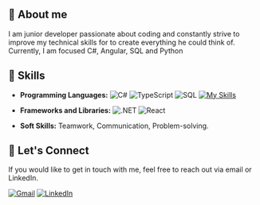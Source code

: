 ## 👤 About me

<p>    I am junior developer passionate about coding and constantly strive to improve my technical skills for to create everything he could think of. Currently, I am focused C#, Angular, SQL and Python</p>


## 🌟 Skills

- **Programming Languages:** 
  ![C#](https://img.shields.io/badge/-C%23-239120?style=flat-square&logo=c-sharp&logoColor=white)
  ![TypeScript](https://img.shields.io/badge/TypeScript-blue)
  ![SQL](https://img.shields.io/badge/-SQL-4479A1?style=flat-square&logo=Microsoft-SQL-Server&logoColor=white)
  [![My Skills](https://skillicons.dev/icons?i=c#,typescript,sql)](https://skillicons.dev)
  
- **Frameworks and Libraries:** 
  ![.NET](https://img.shields.io/badge/-.NET-512BD4?style=flat-square&logo=.net&logoColor=white)
  ![React](https://img.shields.io/badge/-React-61DAFB?style=flat-square&logo=react&logoColor=black)
  
  
- **Soft Skills:** Teamwork, Communication, Problem-solving.

## 💬 Let's Connect

If you would like to get in touch with me, feel free to reach out via email or LinkedIn.

[![Gmail](https://img.shields.io/badge/-Gmail-D14836?style=flat-square&logo=gmail&logoColor=white)](jeremiaserba7894@gmail.com)
[![LinkedIn](https://img.shields.io/badge/-LinkedIn-0077B5?style=flat-square&logo=linkedin&logoColor=white&link=https://www.linkedin.com/in/jeremiaserba/)](https://www.linkedin.com/in/jeremiaserba/)

